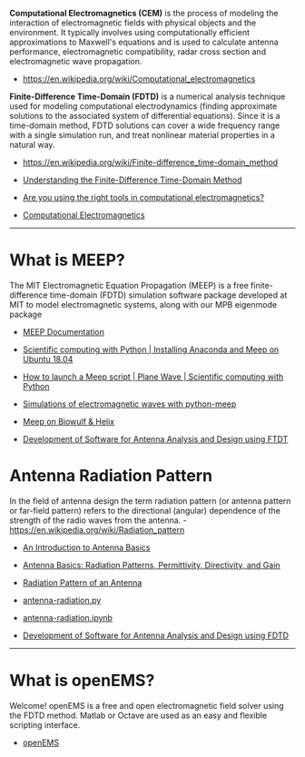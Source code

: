 
**Computational Electromagnetics (CEM)**
is the process of modeling the interaction of electromagnetic fields with physical objects and the environment.
It typically involves using computationally efficient approximations to Maxwell's equations and is used to calculate antenna performance, electromagnetic compatibility, radar cross section and electromagnetic wave propagation.
* https://en.wikipedia.org/wiki/Computational_electromagnetics

**Finite-Difference Time-Domain (FDTD)**
is a numerical analysis technique used for modeling computational electrodynamics (finding approximate solutions to the associated system of differential equations). Since it is a time-domain method, FDTD solutions can cover a wide frequency range with a single simulation run, and treat nonlinear material properties in a natural way.
* https://en.wikipedia.org/wiki/Finite-difference_time-domain_method




* [Understanding the Finite-Difference Time-Domain Method](https://www.eecs.wsu.edu/~schneidj/ufdtd/ufdtd.pdf)

* [Are you using the right tools in computational electromagnetics?](https://onlinelibrary.wiley.com/doi/full/10.1002/eng2.12041)
* [Computational Electromagnetics](http://web.mst.edu/~jfan/slides/li2.pdf)



-----



# What is MEEP?
The MIT Electromagnetic Equation Propagation (MEEP) is a free finite-difference time-domain (FDTD)
simulation software package developed at MIT to model electromagnetic systems,
along with our MPB eigenmode package

* [MEEP Documentation](https://meep.readthedocs.io/en/latest/)

* [Scientific computing with Python | Installing Anaconda and Meep on Ubuntu 18.04](https://www.youtube.com/watch?v=pxIJTGiBdWs&app=desktop)
* [How to launch a Meep script | Plane Wave | Scientific computing with Python](https://www.youtube.com/watch?v=PIR2TeGOOMU&list=PL5wv8DjACiXZCBQGHL6ZfGU_YB4uFxPBy&index=6&t=0s)
* [Simulations of electromagnetic waves with python-meep](https://www.fzu.cz/~dominecf/meep/)
* [Meep on Biowulf & Helix](https://hpc.nih.gov/apps/Meep.html)

* [Development of Software for Antenna Analysis and Design using FTDT](https://fenix.tecnico.ulisboa.pt/downloadFile/395137440463/dissertacao.pdf)

# Antenna Radiation Pattern
In the field of antenna design the term radiation pattern
(or antenna pattern or far-field pattern)
refers to the directional (angular) dependence of the strength of the radio waves from the antenna. - https://en.wikipedia.org/wiki/Radiation_pattern

* [An Introduction to Antenna Basics](https://www.allaboutcircuits.com/technical-articles/an-introduction-to-antenna-basics/)
* [Antenna Basics: Radiation Patterns, Permittivity, Directivity, and Gain](https://www.allaboutcircuits.com/technical-articles/antenna-basics-field-radiation-patterns-permittivity-directivity-gain/)

* [Radiation Pattern of an Antenna](https://meep.readthedocs.io/en/latest/Scheme_Tutorials/Near_to_Far_Field_Spectra/#radiation-pattern-of-an-antenna)
* [antenna-radiation.py](https://github.com/NanoComp/meep/blob/master/python/examples/antenna-radiation.py)
* [antenna-radiation.ipynb](https://fossies.org/linux/meep/python/examples/antenna-radiation.ipynb)

* [Development of Software for Antenna Analysis and Design using FDTD]()



-----


# What is openEMS?
Welcome! openEMS is a free and open electromagnetic field solver using the FDTD method.
Matlab or Octave are used as an easy and flexible scripting interface.

* [openEMS](https://openems.de/start/)
